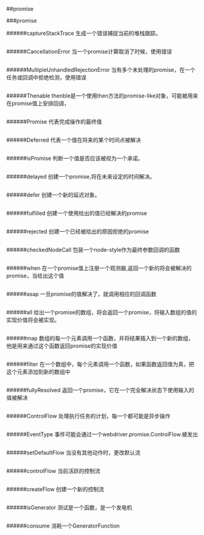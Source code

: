 ##promise

###promise

######captureStackTrace
生成一个错误捕捉当前的堆栈跟踪。
```Protractor

```
######CancellationError
当一个promise计算取消了时候，使用错误
```Protractor

```
######MultipleUnhandledRejectionError
当有多个未处理的promise，在一个任务或回调中拒绝检测，使用错误
```Protractor

```
######Thenable
thenble是一个使用then方法的promise-like对象，可能被用来在promise值上安排回调，
```Protractor

```
######Promise
代表完成操作的最终值
```Protractor

```
######Deferred
代表一个值在将来的某个时间点被解决
```Protractor

```
######isPromise
判断一个值是否应该被视为一个承诺。
```Protractor

```
######delayed
创建一个promise,将在未来设定的时间解决。
```Protractor

```
######defer
创建一个新的延迟对象。
```Protractor

```
######fulfilled
创建一个使用给出的值已经解决的promise
```Protractor

```
######rejected
创建一个已经被给出的原因拒绝的promise
```Protractor

```
######checkedNodeCall
包装一个node-style作为最终参数回调的函数
```Protractor

```
######when
在一个promise值上注册一个观测器,返回一个新的将会被解决的promise，当给出这个值
```Protractor

```
######asap
一旦promise的值解决了，就调用相应的回调函数
```Protractor

```
######all
给出一个promise的数组，将会返回一个promise，将输入数组的值的实现价值将会被实现。
```Protractor

```
######map
数组的每一个元素调用一个函数，并将结果插入到一个新的数组，他是用来通过这个函数返回promise的实现价值
```Protractor

```
######filter
在一个数组中，每个元素调用一个函数，如果函数返回值为真，把这个元素添加到新的数组中
```Protractor

```
######fullyResolved
返回一个promise，它在一个完全解决状态下使用输入的值被解决
```Protractor

```
######ControlFlow
处理执行任务的计划，每一个都可能是异步操作
```Protractor

```
######EventType
事件可能会通过一个webdriver.promise.ControlFlow.被发出
```Protractor

```
######setDefaultFlow
当没有其他动作时，更改默认流
```Protractor

```
######controlFlow
当前活跃的控制流
```Protractor

```
######createFlow
创建一个新的控制流
```Protractor

```
######isGenerator
测试是一个函数，是一个发电机
```Protractor

```
######consume
消耗一个GeneratorFunction
```Protractor

```